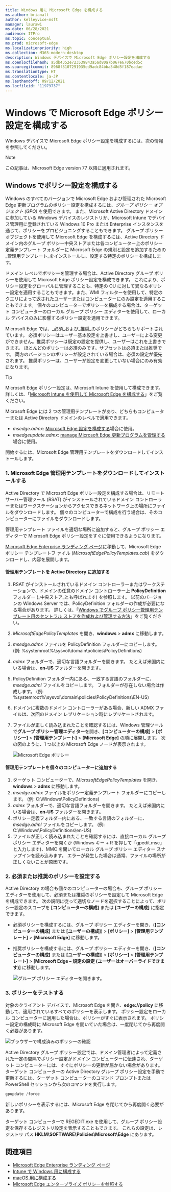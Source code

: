 ```yaml
---
title: Windows 用に Microsoft Edge を構成する
ms.author: brianalt
author: kelleyvice-msft
manager: laurawi
ms.date: 06/28/2021
audience: ITPro
ms.topic: conceptual
ms.prod: microsoft-edge
ms.localizationpriority: high
ms.collection: M365-modern-desktop
description: Windows デバイスで Microsoft Edge ポリシー設定を構成する
ms.openlocfilehash: a5db4352e723539843a5ad80a7b067e670bced5c
ms.sourcegitcommit: 8968f3107291935ed9adc84bba348d5f187eadae
ms.translationtype: HT
ms.contentlocale: ja-JP
ms.lasthandoff: 09/12/2021
ms.locfileid: "11979737"
---
```

# <a name="configure-microsoft-edge-policy-settings-on-windows"></a>Windows で Microsoft Edge ポリシー設定を構成する

Windows デバイスで Microsoft Edge ポリシー設定を構成するには、次の情報を参照してください。

> [!NOTE]
> この記事は、Microsoft Edge version 77 以降に適用されます。

## <a name="configure-policy-settings-on-windows"></a>Windows でポリシー設定を構成する

Windows のすべてのバージョンで Microsoft Edge および管理された Microsoft Edge 更新プログラムのポリシー設定を構成するには、_グループ ポリシー オブジェクト (GPO)_ を使用できます。 また、Microsoft Active Directory ドメインに参加している Windows デバイスのレジストリか、Microsoft Intune でデバイス管理用に登録されている Windows 10 Pro または Enterprise インスタンスを通じて、ポリシーをプロビジョニングすることもできます。 グループ ポリシー オブジェクトを使用して Microsoft Edge を構成するには、Active Directory ドメイン内のグループ ポリシー中央ストアまたは各コンピューター上のポリシー定義テンプレート フォルダーに Microsoft Edge の規則と設定を追加するための_管理用テンプレート_をインストールし、設定する特定のポリシーを構成します。

ドメイン レベルでポリシーを管理する場合は、Active Directory グループ ポリシーを使用して Microsoft Edge ポリシー設定を構成できます。 これにより、ポリシー設定をグローバルに管理することも、特定の OU に対して異なるポリシー設定を適用することもできます。また、WMI フィルターを使用して、特定のクエリによって返されたユーザーまたはコンピューターにのみ設定を適用することもできます。 個々のコンピューターでポリシーを構成する場合は、ターゲット コンピューターのローカル グループ ポリシー エディターを使用して、ローカル デバイスのみに影響するポリシー設定を適用できます。

Microsoft Edge では、_必須_および_推奨_のポリシーがどちらもサポートされています。 必須ポリシーはユーザー基本設定を上書きし、ユーザーによる変更ができません。推奨ポリシーは既定の設定を提供し、ユーザーはこれを上書きできます。 ほとんどのポリシーは必須のみです。サブセットは必須または推奨です。 両方のバージョンのポリシーが設定されている場合は、必須の設定が優先されます。 推奨ポリシーは、ユーザーが設定を変更していない場合にのみ有効になります。

>[!TIP]
> Microsoft Edge ポリシー設定は、Microsoft Intune を使用して構成できます。 詳しくは、「[Microsoft Intune を使用して Microsoft Edge を構成する](configure-edge-with-intune.md)」をご覧ください。

Microsoft Edge には 2 つの管理用テンプレートがあり、どちらもコンピューターまたは Active Directory ドメインのレベルで適用できます。

- *msedge.admx*: [Microsoft Edge 設定を構成する](microsoft-edge-policies.md)場合に使用。
- *msedgeupdate.admx*: [manage Microsoft Edge 更新プログラムを管理する](microsoft-edge-update-policies.md)場合に使用。

開始するには、Microsoft Edge 管理用テンプレートをダウンロードしてインストールします。

### <a name="1-download-and-install-the-microsoft-edge-administrative-template"></a>1. Microsoft Edge 管理用テンプレートをダウンロードしてインストールする

Active Directory で Microsoft Edge ポリシー設定を構成する場合は、リモートサーバー管理ツール (RSAT) がインストールされているドメイン コントローラーまたはワークステーションからアクセスできるネットワーク上の場所にファイルをダウンロードします。 個々のコンピューターで構成を行う場合は、そのコンピューターにファイルをダウンロードします。

管理用テンプレート ファイルを適切な場所に追加すると、グループ ポリシー エディターで Microsoft Edge ポリシー設定をすぐに使用できるようになります。

[Microsoft Edge Enterprise ランディング ページ](https://aka.ms/EdgeEnterprise)に移動して、Microsoft Edge ポリシー テンプレートフ ァイル (*MicrosoftEdgePolicyTemplates.cab*) をダウンロードし、内容を展開します。

#### <a name="add-the-administrative-template-to-active-directory"></a>管理用テンプレートを Active Directory に追加する

1. RSAT がインストールされているドメイン コントローラーまたはワークステーションで、ドメインの任意のドメイン コントローラー上 **PolicyDefinition** フォルダー (_中央ストア_とも呼ばれます) を参照します。 以前のバージョンの Windows Server では、PolicyDefinition フォルダーの作成が必要になる場合があります。 詳しくは、「[Windows でグループ ポリシー管理用テンプレート用のセントラル ストアを作成および管理する方法](https://support.microsoft.com/help/3087759/how-to-create-and-manage-the-central-store-for-group-policy-administra)」をご覧ください。
2. *MicrosoftEdgePolicyTemplates* を開き、**windows** > **admx** に移動します。
3. *msedge.admx* ファイルを PolicyDefinition フォルダーにコピーします。 (例: %systemroot%\sysvol\domain\policies\PolicyDefinitions)
4. *admx* フォルダーで、適切な言語フォルダーを開きます。 たとえば米国内にいる場合は、**en-US** フォルダーを開きます。
5. PolicyDefinition フォルダー内にある、一致する言語のフォルダーに、*msedge.adml* ファイルをコピーします。 フォルダーが存在しない場合は作成します。 (例: %systemroot%\sysvol\domain\policies\PolicyDefinitions\EN-US)
6. ドメインに複数のドメイン コントローラーがある場合、新しい ADMX ファイルは、次回のドメイン レプリケーション時にレプリケートされます。
7. ファイルが正しく読み込まれたことを確認するには、Windows 管理ツールで**グループ ポリシー管理エディター**を開き、**[コンピューターの構成]** > **[ポリシー]** > **[管理用テンプレート]** > **[Microsoft Edge]** の順に展開します。 次の図のように、1 つ以上の Microsoft Edge ノードが表示されます。

    ![Microsoft Edge ポリシー](./media/configure-microsoft-edge/edge-gpo-policies.png)

#### <a name="add-the-administrative-template-to-an-individual-computer"></a>管理用テンプレートを個々のコンピューターに追加する

1. ターゲット コンピューターで、*MicrosoftEdgePolicyTemplates* を開き、**windows** > **admx** に移動します。
2. *msedge.admx* ファイルをポリシー定義テンプレート フォルダーにコピーします。 (例: C:\Windows\PolicyDefinitions)
3. *admx* フォルダーで、適切な言語フォルダーを開きます。 たとえば米国内にいる場合は、**en-US** フォルダーを開きます。
4. ポリシー定義フォルダー内にある、一致する言語のフォルダーに、*msedge.adml* ファイルをコピーします。 (例: C:\Windows\PolicyDefinitions\en-US)
5. ファイルが正しく読み込まれたことを確認するには、直接ローカル グループ ポリシー エディターを開くか (Windows キー + R を押して「gpedit.msc」と入力します)、MMC を開いてローカル グループ ポリシー エディター スナップインを読み込みます。 エラーが発生した場合は通常、ファイルの場所が正しくないことが原因です。

### <a name="2-set-mandatory-or-recommended-policies"></a>2. 必須または推奨のポリシーを設定する

Active Directory の場合も個々のコンピューターの場合も、グループ ポリシー エディターを使用して、必須または推奨のポリシーを設定して Microsoft Edge を構成できます。 次の説明に従って適切なノードを選択することによって、ポリシー設定のスコープを **[コンピューターの構成]** または **[ユーザーの構成]** に指定できます。

- 必須ポリシーを構成するには、グループ ポリシー エディターを開き、(**[コンピューターの構成]** または **[ユーザーの構成]**) > **[ポリシー]** > **[管理用テンプレート]** > **[Microsoft Edge]** に移動します。
- 推奨ポリシーを構成するには、グループ ポリシー エディターを開き、(**[コンピューターの構成]** または **[ユーザーの構成]**) > **[ポリシー]** > **[管理用テンプレート]** > **[Microsoft Edge – 規定の設定 (ユーザーはオーバーライドできます)]** に移動します。

  ![グループ ポリシー エディターを開きます。](./media/configure-microsoft-edge/edge-ad-policy.png)

### <a name="3-test-your-policies"></a>3. ポリシーをテストする

対象のクライアント デバイスで、Microsoft Edge を開き、**edge://policy** に移動して、適用されているすべてのポリシーを表示します。 ポリシー設定をローカル コンピューターに適用した場合は、ポリシーがすぐに表示されます。 ポリシー設定の構成時に Microsoft Edge を開いていた場合は、一度閉じてから再度開く必要があります。

![ブラウザーで構成済みのポリシーの確認](./media/configure-microsoft-edge/edge-gpEdit.png)

Active Directory グループ ポリシー設定では、ドメイン管理者によって定義された一定の間隔でポリシー設定がドメイン コンピューターに伝達され、ターゲット コンピューターには、すぐにポリシーの更新が届かない場合があります。 ターゲット コンピューターの Active Directory グループ ポリシー設定を手動で更新するには、ターゲット コンピューターのコマンド プロンプトまたは PowerShell セッションから次のコマンドを実行します。

``` powershell
gpupdate /force
```

新しいポリシーを表示するには、Microsoft Edge を閉じてから再度開く必要があります。

ターゲット コンピューターで REGEDIT.exe を使用して、グループ ポリシー設定を保存するレジストリ設定を表示することもできます。 これらの設定は、レジストリ パス **HKLM\SOFTWARE\Policies\Microsoft\Edge** にあります。

## <a name="see-also"></a>関連項目

- [Microsoft Edge Enterprise ランディング ページ](https://aka.ms/EdgeEnterprise)
- [Intune で Windows 用に構成する](configure-edge-with-intune.md)
- [macOS 用に構成する](configure-microsoft-edge-on-mac.md)
- [Microsoft Edge エンタープライズ ポリシーを参照する](microsoft-edge-policies.md)


